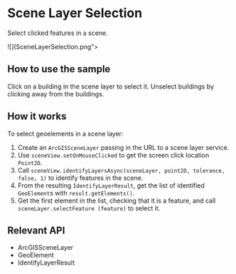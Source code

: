 # Scene Layer Selection

Select clicked features in a scene.

![](SceneLayerSelection.png">

## How to use the sample

Click on a building in the scene layer to select it. Unselect buildings by clicking away from the buildings.

## How it works

To select geoelements in a scene layer:


  1. Create an `ArcGISSceneLayer` passing in the URL to a scene layer service.
  2. Use `sceneView.setOnMouseClicked` to get the screen click location `Point2D`.
  3. Call `sceneView.identifyLayersAsync(sceneLayer, point2D, tolerance, false, 1)` to identify features 
  in the scene.
  4. From the resulting `IdentifyLayerResult`, get the list of identified `GeoElement`s with
   `result.getElements()`.
   5. Get the first element in the list, checking that it is a feature, and call `sceneLayer.selectFeature
   (feature)` to select it.


## Relevant API 


  * ArcGISSceneLayer
  * GeoElement
  * IdentifyLayerResult

